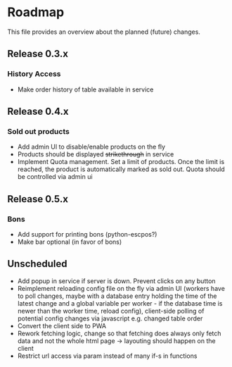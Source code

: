 # Roadmap

This file provides an overview about the planned (future) changes.

## Release 0.3.x

### History Access

- Make order history of table available in service

## Release 0.4.x

### Sold out products

- Add admin UI to disable/enable products on the fly
- Products should be displayed ~~strikethrough~~ in service
- Implement Quota management. Set a limit of products. Once the limit is reached, the product is automatically marked as sold out. Quota should be controlled via admin ui

## Release 0.5.x

### Bons

- Add support for printing bons (python-escpos?)
- Make bar optional (in favor of bons)

## Unscheduled

- Add popup in service if server is down. Prevent clicks on any button
- Reimplement reloading config file on the fly via admin UI (workers have to poll changes, maybe with a database entry holding the time of the latest change and a global variable per worker - if the database time is newer than the worker time, reload config), client-side polling of potential config changes via javascript e.g. changed table order
- Convert the client side to PWA
- Rework fetching logic, change so that fetching does always only fetch data and not the whole html page -> layouting should happen on the client
- Restrict url access via param instead of many if-s in functions
